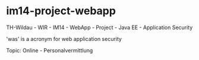 # im14-project-webapp

TH-Wildau - WIR - IM14 - WebApp - Project - Java EE - Application Security

'was' is a acronym for web application security

Topic: Online - Personalvermittlung
